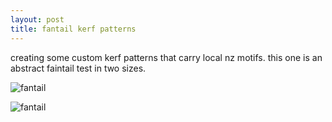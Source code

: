 ```yaml
---
layout: post
title: fantail kerf patterns
---
```


creating some custom kerf patterns that carry local nz motifs. this one is an abstract faintail  test in two sizes.


![fantail]({{site.baseurl}}/images/fantail1.jpg)


![fantail]({{site.baseurl}}/images/fantail2.jpg)

